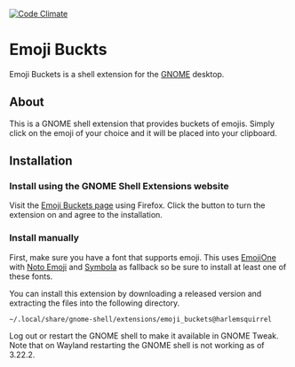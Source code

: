 [![Code Climate](https://codeclimate.com/github/HarlemSquirrel/gnome-emoji-buckets/badges/gpa.svg)](https://codeclimate.com/github/HarlemSquirrel/gnome-emoji-buckets)

# Emoji Buckts
Emoji Buckets is a shell extension for the [GNOME](https://www.gnome.org/) desktop.

## About
This is a GNOME shell extension that provides buckets of emojis. Simply click on the emoji of your choice and it will be placed into your clipboard.

## Installation

### Install using the GNOME Shell Extensions website
Visit the [Emoji Buckets page](https://extensions.gnome.org/extension/1164/emoji-buckets/) using Firefox. Click the button to turn the extension on and agree to the installation.  

### Install manually
First, make sure you have a font that supports emoji. This uses [EmojiOne](https://github.com/Ranks/emojione) with [Noto Emoji](https://www.google.com/get/noto/) and [Symbola](http://users.teilar.gr/~g1951d/) as fallback so be sure to install at least one of these fonts.

You can install this extension by downloading a released version and extracting the files into the following directory.

```
~/.local/share/gnome-shell/extensions/emoji_buckets@harlemsquirrel
```

Log out or restart the GNOME shell to make it available in GNOME Tweak. Note that on Wayland restarting the GNOME shell is not working as of 3.22.2.
